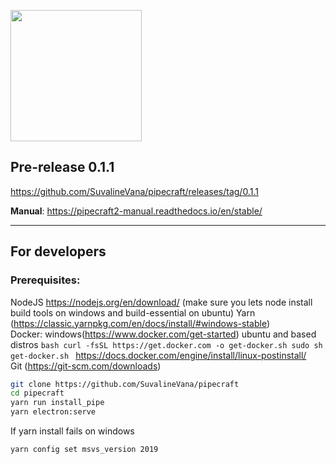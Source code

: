 <a href="url"><img src="https://user-images.githubusercontent.com/18046232/145723441-51c3cbd0-7caf-485c-92d3-dbe253f6a73f.png" align="center" height="210" width="210" ></a>

## Pre-release 0.1.1

https://github.com/SuvalineVana/pipecraft/releases/tag/0.1.1

**Manual**: https://pipecraft2-manual.readthedocs.io/en/stable/

---

## For developers

### Prerequisites:

NodeJS https://nodejs.org/en/download/ (make sure you lets node install build tools on windows and build-essential on ubuntu)
Yarn (https://classic.yarnpkg.com/en/docs/install/#windows-stable)  
Docker: windows(https://www.docker.com/get-started)
ubuntu and based distros `bash curl -fsSL https://get.docker.com -o get-docker.sh sudo sh get-docker.sh `
https://docs.docker.com/engine/install/linux-postinstall/  
Git (https://git-scm.com/downloads)

```bash
git clone https://github.com/SuvalineVana/pipecraft
cd pipecraft
yarn run install_pipe
yarn electron:serve
```

If yarn install fails on windows

```bash
yarn config set msvs_version 2019
```
